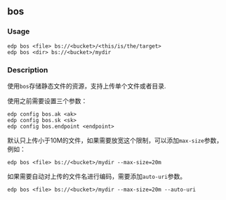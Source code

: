 bos
---------
### Usage

    edp bos <file> bs://<bucket>/<this/is/the/target>
    edp bos <dir> bs://<bucket>/mydir

### Description

使用`bos`存储静态文件的资源，支持上传单个文件或者目录.

使用之前需要设置三个参数：

    edp config bos.ak <ak>
    edp config bos.sk <sk>
    edp config bos.endpoint <endpoint>

默认只上传小于10M的文件，如果需要放宽这个限制，可以添加`max-size`参数，例如：

    edp bos <file> bs://<bucket>/mydir --max-size=20m

如果需要自动对上传的文件名进行编码，需要添加`auto-uri`参数。

    edp bos <file> bs://<bucket>/mydir --max-size=20m --auto-uri
